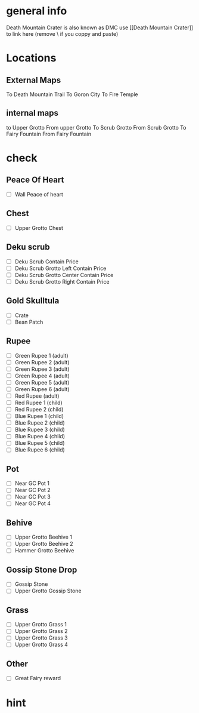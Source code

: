 # general info 
Death Mountain Crater is also known as DMC use \[\[Death Mountain Crater]] to link here (remove \\ if you coppy and paste)
# Locations
## External Maps
To Death Mountain Trail
To Goron City
To Fire Temple
## internal maps
to Upper Grotto
From upper Grotto
To Scrub Grotto
From Scrub Grotto
To Fairy Fountain
From Fairy Fountain

# check
## Peace Of Heart
- [ ] Wall Peace of heart
## Chest
- [ ] Upper Grotto Chest
## Deku scrub
- [ ] Deku Scrub Contain   Price
- [ ] Deku Scrub Grotto Left  Contain   Price
- [ ] Deku Scrub Grotto Center Contain   Price
- [ ] Deku Scrub Grotto Right Contain   Price
## Gold Skulltula
- [ ] Crate
- [ ] Bean Patch
## Rupee
- [ ] Green Rupee 1 (adult)
- [ ] Green Rupee 2 (adult)
- [ ] Green Rupee 3 (adult)
- [ ] Green Rupee 4 (adult)
- [ ] Green Rupee 5 (adult)
- [ ] Green Rupee 6 (adult)
- [ ] Red Rupee (adult)
- [ ] Red Rupee 1 (child)
- [ ] Red Rupee 2 (child)
- [ ] Blue Rupee 1 (child)
- [ ] Blue Rupee 2 (child)
- [ ] Blue Rupee 3 (child)
- [ ] Blue Rupee 4 (child)
- [ ] Blue Rupee 5 (child)
- [ ] Blue Rupee 6 (child)
## Pot
- [ ] Near GC Pot 1
- [ ] Near GC Pot 2
- [ ] Near GC Pot 3
- [ ] Near GC Pot 4
## Behive
- [ ] Upper Grotto Beehive 1
- [ ] Upper Grotto Beehive 2
- [ ] Hammer Grotto Beehive
## Gossip Stone Drop
- [ ] Gossip Stone
- [ ] Upper Grotto Gossip Stone
## Grass
- [ ] Upper Grotto Grass 1
- [ ] Upper Grotto Grass 2
- [ ] Upper Grotto Grass 3
- [ ] Upper Grotto Grass 4
## Other
- [ ] Great Fairy reward
# hint